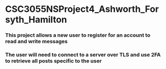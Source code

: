 # CSC3055NSProject4_Ashworth_Forsyth_Hamilton

### This project allows a new user to register for an account to read and write messages
### The user will need to connect to a server over TLS and use 2FA to retrieve all posts specific to the user

